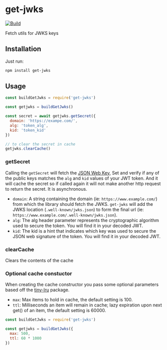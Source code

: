 # get-jwks

[![Build](https://github.com/nearform/get-jwks/workflows/CI/badge.svg)](https://github.com/nearform/get-jwks/actions?query=workflow%3ACI)

Fetch utils for JWKS keys

## Installation

Just run:

```bash
npm install get-jwks
```

## Usage

```javascript
const buildGetJwks = require('get-jwks')

const getjwks = buildGetJwks()

const secret = await getjwks.getSecret({
  domain: 'https://exampe.com/',
  alg: 'token_alg',
  kid: 'token_kid'
})

// to clear the secret in cache
getjwks.clearCache()

```


### getSecret

Calling the `getSecret` will fetch the [JSON Web Key](https://tools.ietf.org/html/rfc7517), Set and verify if any of the public keys matches the `alg` and `kid` values of your JWT token.  And it will cache the secret so if called again it will not make another http request to return the secret.  It is asynchronous.

- `domain`: A string containing the domain (ie: `https://www.example.com/`) from which the library should fetch the JWKS. `get-jwks` will add the JWKS location (`.well-known/jwks.json`) to form the final url (ie: `https://www.example.com/.well-known/jwks.json`).
- `alg`: The alg header parameter represents the cryptographic algorithm used to secure the token. You will find it in your decoded JWT.
- `kid`: The kid is a hint that indicates which key was used to secure the JSON web signature of the token. You will find it in your decoded JWT.

### clearCache

Clears the contents of the cache

### Optional cache constuctor

When creating the cache constructor you pass some optional parameters based off the [tiny-lru](https://www.npmjs.com/package/tiny-lru) package.
- `max`: Max items to hold in cache, the default setting is 100.
- `ttl`: Milliseconds an item will remain in cache; lazy expiration upon next get() of an item, the default setting is 60000.

```javascript
const buildGetJwks = require('get-jwks')

const getjwks = buildGetJwks({
  max: 500,
  ttl: 60 * 1000
})
```


